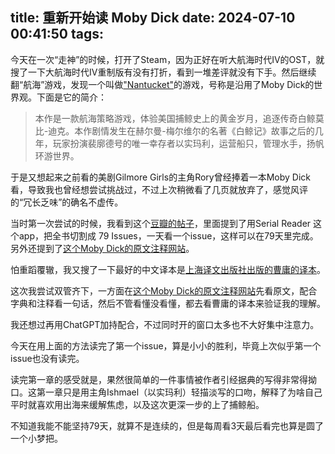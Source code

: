 title: 重新开始读 Moby Dick
date: 2024-07-10 00:41:50
tags:
---

今天在一次“走神”的时候，打开了Steam，因为正好在听大航海时代IV的OST，就搜了一下大航海时代IV重制版有没有打折，看到一堆差评就没有下手。然后继续翻“航海”游戏，发现一个叫做["Nantucket"](https://store.steampowered.com/app/621220/Nantucket/)的游戏，号称是沿用了Moby Dick的世界观。下面是它的简介：
> 本作是一款航海策略游戏，体验美国捕鲸史上的黄金岁月，追逐传奇白鲸莫比-迪克。本作剧情发生在赫尔曼-梅尔维尔的名著《白鲸记》故事之后的几年，玩家扮演裴廓德号的唯一幸存者以实玛利，运营船只，管理水手，扬帆环游世界。

于是又想起来之前看的美剧Gilmore Girls的主角Rory曾经捧着一本Moby Dick看，导致我也曾经想尝试挑战过，不过上次稍微看了几页就放弃了，感觉风评的“冗长乏味”的确名不虚传。

当时第一次尝试的时候，我看到这个[豆瓣的帖子](https://book.douban.com/review/13496209/)，里面提到了用Serial Reader 这个app，把全书切割成 79 Issues，一天看一个issue，这样可以在79天里完成。另外还提到了[这个Moby Dick的原文注释网站](http://www.powermobydick.com)。

怕重蹈覆辙，我又搜了一下最好的中文译本是[上海译文出版社出版的曹庸的译本](https://book.douban.com/subject/2170030/)。

这次我尝试双管齐下，一方面在[这个Moby Dick的原文注释网站](http://www.powermobydick.com)先看原文，配合字典和注释看一句话，然后不管看懂没看懂，都去看曹庸的译本来验证我的理解。

我还想过再用ChatGPT加持配合，不过同时开的窗口太多也不大好集中注意力。

今天在用上面的方法读完了第一个issue，算是小小的胜利，毕竟上次似乎第一个issue也没有读完。

读完第一章的感受就是，果然很简单的一件事情被作者引经据典的写得非常得拗口。这第一章只是用主角Ishmael（以实玛利）轻描淡写的口吻，解释了为啥自己平时就喜欢用出海来缓解焦虑，以及这次更深一步的上了捕鲸船。

不知道我能不能坚持79天，就算不是连续的，但是每周看3天最后看完也算是圆了一个小梦把。